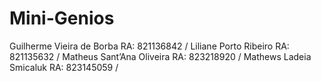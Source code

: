 # Mini-Genios
Guilherme Vieira de Borba RA: 821136842 /
Liliane Porto Ribeiro RA: 821135632 / 
Matheus Sant’Ana Oliveira RA: 823218920 / 
Mathews Ladeia Smicaluk RA: 823145059 / 
